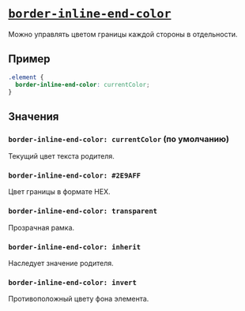 # [`border-inline-end-color`](../index.md)

Можно управлять цветом границы каждой стороны в отдельности.

## Пример

```css
.element {
  border-inline-end-color: currentColor;
}
```

## Значения

### `border-inline-end-color: currentColor` (по умолчанию)

Текущий цвет текста родителя.

### `border-inline-end-color: #2E9AFF`

Цвет границы в формате HEX.

### `border-inline-end-color: transparent`

Прозрачная рамка.

### `border-inline-end-color: inherit`

Наследует значение родителя.

### `border-inline-end-color: invert`

Противоположный цвету фона элемента.
